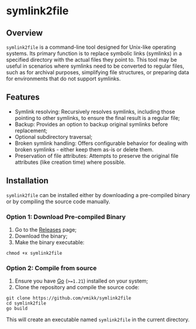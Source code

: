 # symlink2file

## Overview

`symlink2file` is a command-line tool designed for Unix-like operating systems. 
Its primary function is to replace symbolic links (symlinks) in a specified directory 
with the actual files they point to. This tool may be useful in scenarios where symlinks 
need to be converted to regular files, such as for archival purposes, 
simplifying file structures, or preparing data for environments that do not support symlinks.

## Features

- Symlink resolving: Recursively resolves symlinks, including those pointing to other symlinks, to ensure the final result is a regular file;
- Backup: Provides an option to backup original symlinks before replacement;
- Optional subdirectory traversal;
- Broken symlink handling: Offers configurable behavior for dealing with broken symlinks - either keep them as-is or delete them.
- Preservation of file attributes: Attempts to preserve the original file attributes (like creation time) where possible.

## Installation

`symlink2file` can be installed either by downloading a pre-compiled binary or by compiling the source code manually. 

### Option 1: Download Pre-compiled Binary

1. Go to the [Releases](https://github.com/vmikk/symlink2file/releases) page;
2. Download the binary;
3. Make the binary executable:
```
chmod +x symlink2file
```

### Option 2: Compile from source

1. Ensure you have [Go](https://go.dev/) (`>=1.21`) installed on your system;
2. Clone the repository and compile the source code:

```
git clone https://github.com/vmikk/symlink2file
cd symlink2file
go build
```

This will create an executable named `symlink2file` in the current directory.

